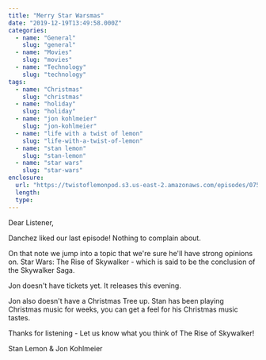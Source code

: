 ```yaml
---
title: "Merry Star Warsmas"
date: "2019-12-19T13:49:58.000Z"
categories:
  - name: "General"
    slug: "general"
  - name: "Movies"
    slug: "movies"
  - name: "Technology"
    slug: "technology"
tags:
  - name: "Christmas"
    slug: "christmas"
  - name: "holiday"
    slug: "holiday"
  - name: "jon kohlmeier"
    slug: "jon-kohlmeier"
  - name: "life with a twist of lemon"
    slug: "life-with-a-twist-of-lemon"
  - name: "stan lemon"
    slug: "stan-lemon"
  - name: "star wars"
    slug: "star-wars"
enclosure:
  url: "https://twistoflemonpod.s3.us-east-2.amazonaws.com/episodes/075-lwatol-20191219.mp3"
  length:
  type:
---
```


Dear Listener,

Danchez liked our last episode! Nothing to complain about.

On that note we jump into a topic that we're sure he'll have strong opinions on. Star Wars: The Rise of Skywalker - which is said to be the conclusion of the Skywalker Saga.

Jon doesn't have tickets yet. It releases this evening.

Jon also doesn't have a Christmas Tree up. Stan has been playing Christmas music for weeks, you can get a feel for his Christmas music tastes.

Thanks for listening - Let us know what you think of The Rise of Skywalker!

Stan Lemon & Jon Kohlmeier
